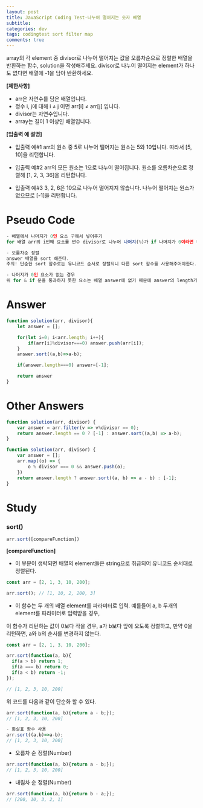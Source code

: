 ```yaml
---  
layout: post  
title: JavaScript Coding Test-나누어 떨어지는 숫자 배열
subtitle: 
categories: dev
tags: codingtest sort filter map
comments: true  
--- 
```


array의 각 element 중 divisor로 나누어 떨어지는 값을 오름차순으로 정렬한 배열을 반환하는 함수, solution을 작성해주세요.
divisor로 나누어 떨어지는 element가 하나도 없다면 배열에 -1을 담아 반환하세요.

**[제한사항]**
- arr은 자연수를 담은 배열입니다.
- 정수 i, j에 대해 i ≠ j 이면 arr[i] ≠ arr[j] 입니다.
- divisor는 자연수입니다.
- array는 길이 1 이상인 배열입니다.

**[입출력 예 설명]**
- 입출력 예#1
arr의 원소 중 5로 나누어 떨어지는 원소는 5와 10입니다. 따라서 [5, 10]을 리턴합니다.

- 입출력 예#2
arr의 모든 원소는 1으로 나누어 떨어집니다. 원소를 오름차순으로 정렬해 [1, 2, 3, 36]을 리턴합니다.

- 입출력 예#3
3, 2, 6은 10으로 나누어 떨어지지 않습니다. 나누어 떨어지는 원소가 없으므로 [-1]을 리턴합니다.

# Pseudo Code

```javascript
- 배열에서 나머지가 0인 요소 구해서 넣어주기
for 배열 arr의 i번째 요소를 변수 divisor로 나누어 나머지(%)가 if 나머지가 0이라면 배열 answer에 i번째 요소를 psuh.

- 오름차순 정렬
answer 배열을 sort 해준다.
주의! 단순한 sort 함수로는 유니코드 순서로 정렬되니 다른 sort 함수를 사용해주어야한다. (ex. 단순 sort 정렬시 10보다 2가 뒤에 나온다.)

- 나머지가 0인 요소가 없는 경우
위 for & if 문을 통과하지 못한 요소는 배열 answer에 없기 때문에 answer의 length가 0인 경우 answer은 [-1]
```

# Answer

```javascript
function solution(arr, divisor){
    let answer = [];

    for(let i=0; i<arr.length; i++){
        if(arr[i]%divisor===0) answer.push(arr[i]);
    }
    answer.sort((a,b)=>a-b);

    if(answer.length===0) answer=[-1];

    return answer
}
```

# Other Answers

```javascript
function solution(arr, divisor) {
    var answer = arr.filter(v => v%divisor == 0);
    return answer.length == 0 ? [-1] : answer.sort((a,b) => a-b);
}
```

```javascript
function solution(arr, divisor) {
    var answer = [];
    arr.map((o) => {
        o % divisor === 0 && answer.push(o);
    })
    return answer.length ? answer.sort((a, b) => a - b) : [-1];
}
```

# Study

### sort()

```javascript
arr.sort([compareFunction])
```
**[compareFunction]**
- 이 부분이 생략되면 배열의 element들은 string으로 취급되어 유니코드 순서대로 정렬된다.

```javascript
const arr = [2, 1, 3, 10, 200];

arr.sort(); // [1, 10, 2, 200, 3]
```

- 이 함수는 두 개의 배열 element를 파라미터로 입력. 예를들어 a, b 두개의 element를 파라미터로 입력받을 경우,

이 함수가 리턴하는 값이 0보다 작을 경우,  a가 b보다 앞에 오도록 정렬하고, 만약 0을 리턴하면, a와 b의 순서를 변경하지 않는다.

```javascript
const arr = [2, 1, 3, 10, 200];

arr.sort(function(a, b){
  if(a > b) return 1;
  if(a === b) return 0;
  if(a < b) return -1;
}); 

// [1, 2, 3, 10, 200]
```

위 코드를 다음과 같이 단순화 할 수 있다.

```javascript
arr.sort(function(a, b){return a - b;});
// [1, 2, 3, 10, 200]

- 화살표 함수 사용
arr.sort((a,b)=>a-b);
// [1, 2, 3, 10, 200]
```

- 오름차 순 정렬(Number)

```javascript
arr.sort(function(a, b){return a - b;});
// [1, 2, 3, 10, 200]
```

- 내림차 순 정렬(Number)

```javascript
arr.sort(function(a, b){return b - a;});
// [200, 10, 3, 2, 1]
```